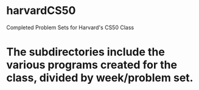# harvardCS50
Completed Problem Sets for Harvard's CS50 Class

# The subdirectories include the various programs created for the class, divided by week/problem set.
